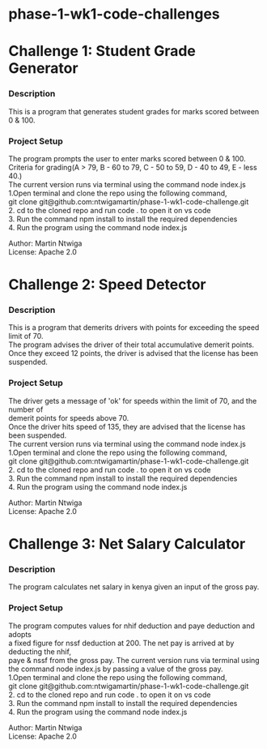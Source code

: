 # phase-1-wk1-code-challenges

**<h1>Challenge 1: Student Grade Generator</h1>**

**<h3>Description</h3>**
<p>This is a program that generates student grades for marks scored between 0 & 100.</p>

**<h3>Project Setup</h3>**
<p>The program prompts the user to enter marks scored between 0 & 100.<br> 
Criteria for grading(A > 79, B - 60 to 79, C -  50 to 59, D - 40 to 49, E - less 40.)<br>
The current version runs via terminal using the command node index.js<br>
1.Open terminal and clone the repo using the following command,<br>
git clone git@github.com:ntwigamartin/phase-1-wk1-code-challenge.git<br>
2. cd to the cloned repo and run code . to open it on vs code<br>
3. Run the command npm install to install the required dependencies<br>
4. Run the program using the command node index.js </p>

<p>Author: Martin Ntwiga<br>
License: Apache 2.0</p>


**<h1>Challenge 2: Speed Detector</h1>**

**<h3>Description</h3>**
<p>This is a program that demerits drivers with points for exceeding the speed limit of 70.<br>
The program advises the driver of their total accumulative demerit points. <br>Once they exceed 12 points,
the driver is advised that the license has been suspended.</p>

**<h3>Project Setup</h3>**
<p>The driver gets a message of 'ok' for speeds within the limit of 70, and the number of <br>demerit points for speeds above 70. <br>Once the driver hits speed of 135, they are advised that the license has been suspended.<br>
The current version runs via terminal using the command node index.js<br>
1.Open terminal and clone the repo using the following command,<br>
git clone git@github.com:ntwigamartin/phase-1-wk1-code-challenge.git<br>
2. cd to the cloned repo and run code . to open it on vs code<br>
3. Run the command npm install to install the required dependencies<br>
4. Run the program using the command node index.js </p>

<p>Author: Martin Ntwiga<br>
License: Apache 2.0</p>


**<h1>Challenge 3: Net Salary Calculator</h1>** 

**<h3>Description</h3>**
<p>The program calculates net salary in kenya given an input of the gross pay.</p>

**<h3>Project Setup</h3>**
<p>The program computes values for nhif deduction and paye deduction and adopts <br>a fixed figure for nssf deduction at 200.
The net pay is arrived at by deducting the nhif, <br>paye & nssf from the gross pay. The current version runs via terminal
using <br>the command node index.js by passing a value of the gross pay.<br>
1.Open terminal and clone the repo using the following command,<br>
git clone git@github.com:ntwigamartin/phase-1-wk1-code-challenge.git<br>
2. cd to the cloned repo and run code . to open it on vs code<br>
3. Run the command npm install to install the required dependencies<br>
4. Run the program using the command node index.js </p>

<p>Author: Martin Ntwiga<br>
License: Apache 2.0</p>